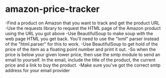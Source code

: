 # amazon-price-tracker

-Find a product on Amazon that you want to track and get the product URL 
-Use the requests library to request the HTML page of the Amazon product using the URL you got above
-Use BeautifulSoup to make soup with the web page HTML you get back. You'll need to use the "lxml" parser instead of the "html.parser" for this to work.
-Use BeautifulSoup to get hold of the price of the item as a floating point number and print it out.
-So when the price is below your given lower price, then use the smtp module to send an email to yourself. In the email, include the title of the product, 
 the current price and a link to buy the product.
-Make sure you've got the correct smtp address for your email provider
